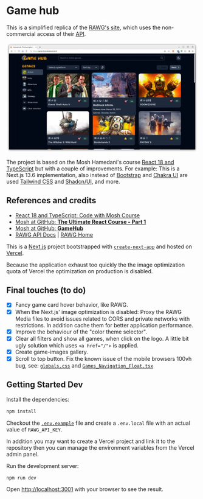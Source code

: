 # Game hub

This is a simplified replica of the [RAWG's site](https://rawg.io/), which uses the non-commercial access of their [API](https://rawg.io/apidocs).

[![image](public/images/game-hub-screenshot.webp)](https://game-hub.metalevel.tech/)

The project is based on the Mosh Hamedani's course [React 18 and TypeScript](https://codewithmosh.com/p/ultimate-react-part1) but with a couple of improvements. For example: This is a Next.js 13.6 implementation, also instead of [Bootstrap](https://getbootstrap.com/) and [Chakra UI](https://chakra-ui.com/) are used [Tailwind CSS](https://tailwindcss.com/) and [Shadcn/UI](https://ui.shadcn.com/), and more.

## References and credits

- [React 18 and TypeScript: Code with Mosh Course](https://codewithmosh.com/p/ultimate-react-part1)
- [Mosh at GitHub: **The Ultimate React Course - Part 1**](https://github.com/mosh-hamedani/react-course-part1)
- [Mosh at GitHub: **GameHub**](https://github.com/mosh-hamedani/game-hub)
- [RAWG API Docs](https://rawg.io/apidocs) | [RAWG Home](https://rawg.io/)

This is a [Next.js](https://nextjs.org/) project bootstrapped with [`create-next-app`](https://github.com/vercel/next.js/tree/canary/packages/create-next-app) and hosted on [Vercel](https://vercel.com/).

Because the application exhaust too quickly the  the image optimization quota of Vercel the optimization on production is disabled.

## Final touches (to do)

- [x] Fancy game card hover behavior, like RAWG.
- [x] When the Next.js' image optimization is disabled: Proxy the RAWG Media files to avoid issues related to CORS and private networks with restrictions. In addition cache them for better application performance.
- [x] Improve the behaviour of the "color theme selector".
- [x] Clear all filters and show all games, when click on the logo. A little bit ugly solution which uses `<a href="/">` is applied.
- [x] Create game-images gallery.
- [x] Scroll to top button. Fix the known issue of the mobile browsers 100vh bug, see: [`globals.css`](app/globals.css#L14) and [`Games_Navigation_Float.tsx`](components/Games_Navigation_Float.tsx#L26)

## Getting Started Dev

Install the dependencies:

```bash
npm install
```

Checkout the [`.env.example`](.env.example) file and create a `.env.local` file with an actual value of `RAWG_API_KEY`.

In addition you may want to create a Vercel project and link it to the repository then you can manage the environment variables from the Vercel admin panel.

Run the development server:

```bash
npm run dev
```

Open [http://localhost:3001](http://localhost:3001) with your browser to see the result.
